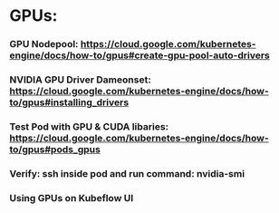 # GPUs:

### GPU Nodepool: https://cloud.google.com/kubernetes-engine/docs/how-to/gpus#create-gpu-pool-auto-drivers

### NVIDIA GPU Driver Dameonset: https://cloud.google.com/kubernetes-engine/docs/how-to/gpus#installing_drivers

### Test Pod with GPU & CUDA libaries: https://cloud.google.com/kubernetes-engine/docs/how-to/gpus#pods_gpus

### Verify: ssh inside pod and run command: nvidia-smi

### Using GPUs on Kubeflow UI

